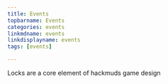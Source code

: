 ```yaml
---
title: Events
topbarname: Events
categories: events
linkmdname: events
linkdisplayname: events
tags: [events]

---
```


Locks are a core element of hackmuds game design